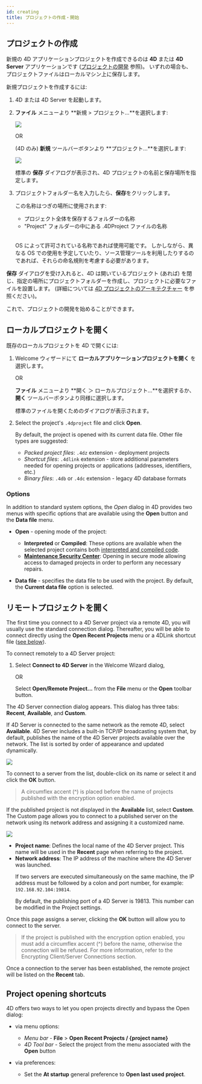 ```yaml
---
id: creating
title: プロジェクトの作成・開始
---
```



## プロジェクトの作成

新規の 4D アプリケーションプロジェクトを作成できるのは **4D** または **4D Server** アプリケーションです ([プロジェクトの開発](Project/developing.md) 参照)。 いずれの場合も、プロジェクトファイルはローカルマシン上に保存します。

新規プロジェクトを作成するには:

1. 4D または 4D Server を起動します。
2. **ファイル** メニューより **新規 > プロジェクト...**を選択します: <p>![](assets/en/getStart/projectCreate1.png)<p>OR<p>(4D のみ) **新規** ツールバーボタンより **プロジェクト...**を選択します:<p>![](assets/en/getStart/projectCreate2.png)<p>標準の **保存** ダイアログが表示され、4D プロジェクトの名前と保存場所を指定します。

3. プロジェクトフォルダー名を入力したら、**保存**をクリックします。<p> この名称はつぎの場所に使用されます:
    - プロジェクト全体を保存するフォルダーの名称
    - "Project" フォルダーの中にある .4DProject ファイルの名称<br /><br />

    OS によって許可されている名称であれば使用可能です。 しかしながら、異なる OS での使用を予定していたり、ソース管理ツールを利用したりするのであれば、それらの命名規則を考慮する必要があります。

**保存** ダイアログを受け入れると、4D は開いているプロジェクト (あれば) を閉じ、指定の場所にプロジェクトフォルダーを作成し、プロジェクトに必要なファイルを設置します。 (詳細については [4D プロジェクトのアーキテクチャー](Project/architecture.md) を参照ください)。

これで、プロジェクトの開発を始めることができます。


## ローカルプロジェクトを開く

既存のローカルプロジェクトを 4D で開くには:

1. Welcome ウィザードにて **ローカルアプリケーションプロジェクトを開く** を選択します。 <p>OR<p> **ファイル** メニューより **開く ＞ ローカルプロジェクト...**を選択するか、**開く** ツールバーボタンより同様に選択します。<p> 標準のファイルを開くためのダイアログが表示されます。

2. Select the project's `.4dproject` file and click **Open**.<p> By default, the project is opened with its current data file. Other file types are suggested:

    - *Packed project files*: `.4dz` extension  - deployment projects
    - *Shortcut files*: `.4dlink` extension - store additional parameters needed for opening projects or applications (addresses, identifiers, etc.)
    - *Binary files*: `.4db` or `.4dc` extension - legacy 4D database formats

### Options

In addition to standard system options, the *Open* dialog in 4D provides two menus with specific options that are available using the **Open** button and the **Data file** menu.

- **Open** - opening mode of the project:
    - **Interpreted** or **Compiled**: These options are available when the selected project contains both [interpreted and compiled code](Concepts/interpreted.md).
    - **[Maintenance Security Center](MSC/overview.md)**: Opening in secure mode allowing access to damaged projects in order to perform any necessary repairs.

- **Data file** - specifies the data file to be used with the project. By default, the **Current data file** option is selected.


## リモートプロジェクトを開く

The first time you connect to a 4D Server project via a remote 4D, you will usually use the standard connection dialog. Thereafter, you will be able to connect directly using the **Open Recent Projects** menu or a 4DLink shortcut file ([see below](#project-opening-shortcuts)).

To connect remotely to a 4D Server project:

1. Select **Connect to 4D Server** in the Welcome Wizard dialog, <p>OR<p> Select **Open/Remote Project...** from the **File** menu or the **Open** toolbar button.

The 4D Server connection dialog appears. This dialog has three tabs: **Recent**, **Available**, and **Custom**.

If 4D Server is connected to the same network as the remote 4D, select **Available**. 4D Server includes a built-in TCP/IP broadcasting system that, by default, publishes the name of the 4D Server projects available over the network. The list is sorted by order of appearance and updated dynamically.

![](assets/en/getStart/serverConnect.png)

To connect to a server from the list, double-click on its name or select it and click the **OK** button.

> A circumflex accent (^) is placed before the name of projects published with the encryption option enabled.

If the published project is not displayed in the **Available** list, select **Custom**. The Custom page allows you to connect to a published server on the network using its network address and assigning it a customized name.

![](assets/en/getStart/serverConnect2.png)


- **Project name**: Defines the local name of the 4D Server project. This name will be used in the **Recent** page when referring to the project.
- **Network address**: The IP address of the machine where the 4D Server was launched. <p>If two servers are executed simultaneously on the same machine, the IP address must be followed by a colon and port number, for example: `192.168.92.104:19814`. <p>By default, the publishing port of a 4D Server is 19813. This number can be modified in the Project settings.

Once this page assigns a server, clicking the **OK** button will allow you to connect to the server.

> If the project is published with the encryption option enabled, you must add a circumflex accent (^) before the name, otherwise the connection will be refused. For more information, refer to the Encrypting Client/Server Connections section.

Once a connection to the server has been established, the remote project will be listed on the **Recent** tab.



## Project opening shortcuts

4D offers two ways to let you open projects directly and bypass the Open dialog:

- via menu options:
    -   *Menu bar* - **File** > **Open Recent Projects / {project name}**
    -   *4D Tool bar* -  Select the project from the menu associated with the **Open** button

- via preferences:
    -   Set the **At startup** general preference to **Open last used project**. 